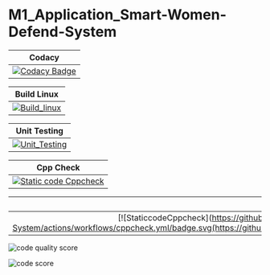 # **M1_Application_Smart-Women-Defend-System**

| Codacy | 
| :----: |
| [![Codacy Badge](https://api.codacy.com/project/badge/Grade/40a41248a0c3423bb15d899491b095c9)](https://app.codacy.com/gh/KAVIYASS99/M1_Application_Smart-Women-Defend-System?utm_source=github.com&utm_medium=referral&utm_content=KAVIYASS99/M1_Application_Smart-Women-Defend-System&utm_campaign=Badge_Grade_Settings) |

| Build Linux | 
| :---------: |
| [![Build_linux](https://github.com/KAVIYASS99/M1_Application_Smart-Women-Defend-System/actions/workflows/build_linux.yml/badge.svg)](https://github.com/KAVIYASS99/M1_Application_Smart-Women-Defend-System/actions/workflows/build_linux.yml) |

| Unit Testing |
| :----------: |
| [![Unit_Testing](https://github.com/KAVIYASS99/M1_Application_Smart-Women-Defend-System/actions/workflows/unit_testing.yml/badge.svg)](https://github.com/KAVIYASS99/M1_Application_Smart-Women-Defend-System/actions/workflows/unit_testing.yml) |

| Cpp Check |
| :-------: |
| [![Static code Cppcheck](https://github.com/samstyle321/M1_App_Billing_System/actions/workflows/cppcheck.yml/badge.svg)](https://github.com/samstyle321/M1_App_Billing_System/actions/workflows/cppcheck.yml) |

| Cpp Check |
| :-------: |        
| [![StaticcodeCppcheck](https://github.com/KAVIYASS99/M1_Application_Smart-Women-Defend-System/actions/workflows/cppcheck.yml/badge.svg(https://github.com/nikitha5399/M1_GAME_ROCKPAPERSCISSORS/actions/workflows/cppcheck.yml) |




![code quality score](https://api.codiga.io/project/30024/score/svg )

![code score](https://api.codiga.io/project/30024/status/svg)
                                                                                                   
